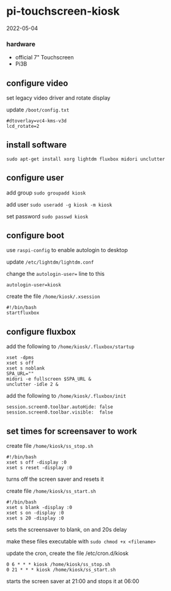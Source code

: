 # pi-touchscreen-kiosk

2022-05-04

### hardware

* official 7" Touchscreen
* Pi3B

## configure video

set legacy video driver and rotate display

update `/boot/config.txt`

```
#dtoverlay=vc4-kms-v3d
lcd_rotate=2
```

## install software

`sudo apt-get install xorg lightdm fluxbox midori unclutter`

## configure user

add group `sudo groupadd kiosk`

add user `sudo useradd -g kiosk -m kiosk`

set password `sudo passwd kiosk`

## configure boot

use `raspi-config` to enable autologin to desktop

update `/etc/lightdm/lightdm.conf`

change the `autologin-user=` line to this

```
autologin-user=kiosk
```

create the file `/home/kiosk/.xsession`

```
#!/bin/bash
startfluxbox
```

## configure fluxbox

add the following to `/home/kiosk/.fluxbox/startup`

```
xset -dpms
xset s off
xset s noblank
SPA_URL=""
midori -e fullscreen $SPA_URL &
unclutter -idle 2 &
```

add the following to `/home/kiosk/.fluxbox/init`

```
session.screen0.toolbar.autoHide: false
session.screen0.toolbar.visible:  false
```

## set times for screensaver to work

create file `/home/kiosk/ss_stop.sh`

```
#!/bin/bash
xset s off -display :0
xset s reset -display :0
```

turns off the screen saver and resets it

create file `/home/kiosk/ss_start.sh`

```
#!/bin/bash
xset s blank -display :0
xset s on -display :0
xset s 20 -display :0
```

sets the screensaver to blank, on and 20s delay

make these files executable with `sudo chmod +x <filename>`

update the cron, create the file /etc/cron.d/kiosk

```
0 6 * * * kiosk /home/kiosk/ss_stop.sh
0 21 * * * kiosk /home/kiosk/ss_start.sh
```

starts the screen saver at 21:00 and stops it at 06:00
